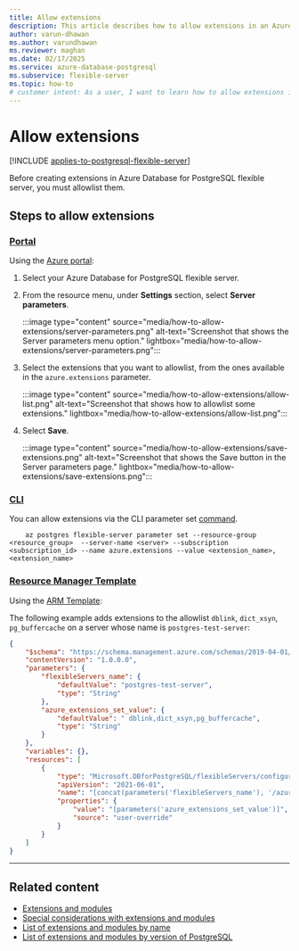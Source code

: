 ```yaml
---
title: Allow extensions
description: This article describes how to allow extensions in an Azure Database for PostgreSQL flexible server.
author: varun-dhawan
ms.author: varundhawan
ms.reviewer: maghan
ms.date: 02/17/2025
ms.service: azure-database-postgresql
ms.subservice: flexible-server
ms.topic: how-to
# customer intent: As a user, I want to learn how to allow extensions in an Azure Database for PostgreSQL flexible server.
---
```


# Allow extensions

[!INCLUDE [applies-to-postgresql-flexible-server](~/reusable-content/ce-skilling/azure/includes/postgresql/includes/applies-to-postgresql-flexible-server.md)]

Before creating extensions in Azure Database for PostgreSQL flexible server, you must allowlist them.

## Steps to allow extensions

### [Portal](#tab/allow-extensions-portal)

Using the [Azure portal](https://portal.azure.com):

1. Select your Azure Database for PostgreSQL flexible server.

2. From the resource menu, under **Settings** section, select **Server parameters**.

    :::image type="content" source="media/how-to-allow-extensions/server-parameters.png" alt-text="Screenshot that shows the Server parameters menu option." lightbox="media/how-to-allow-extensions/server-parameters.png":::

3. Select the extensions that you want to allowlist, from the ones available in the `azure.extensions` parameter.

    :::image type="content" source="media/how-to-allow-extensions/allow-list.png" alt-text="Screenshot that shows how to allowlist some extensions." lightbox="media/how-to-allow-extensions/allow-list.png":::

4. Select **Save**.

    :::image type="content" source="media/how-to-allow-extensions/save-extensions.png" alt-text="Screenshot that shows the Save button in the Server parameters page." lightbox="media/how-to-allow-extensions/save-extensions.png":::

### [CLI](#tab/allow-extensions-cli)

You can allow extensions via the CLI parameter set [command](/cli/azure/postgres/flexible-server/parameter).

```azurecli-interactive
    az postgres flexible-server parameter set --resource-group <resource_group>  --server-name <server> --subscription <subscription_id> --name azure.extensions --value <extension_name>,<extension_name>
```

### [Resource Manager Template](#tab/allow-extensions-azure-resource-manager)

Using the [ARM Template](/azure/azure-resource-manager/templates/):

The following example adds extensions to the allowlist `dblink`, `dict_xsyn`, `pg_buffercache` on a server whose name is `postgres-test-server`:

```json
{
    "$schema": "https://schema.management.azure.com/schemas/2019-04-01/deploymentTemplate.json#",
    "contentVersion": "1.0.0.0",
    "parameters": {
        "flexibleServers_name": {
            "defaultValue": "postgres-test-server",
            "type": "String"
        },
        "azure_extensions_set_value": {
            "defaultValue": " dblink,dict_xsyn,pg_buffercache",
            "type": "String"
        }
    },
    "variables": {},
    "resources": [
        {
            "type": "Microsoft.DBforPostgreSQL/flexibleServers/configurations",
            "apiVersion": "2021-06-01",
            "name": "[concat(parameters('flexibleServers_name'), '/azure.extensions')]",
            "properties": {
                "value": "[parameters('azure_extensions_set_value')]",
                "source": "user-override"
            }
        }
    ]
}
```

---

## Related content

- [Extensions and modules](concepts-extensions.md)
- [Special considerations with extensions and modules](concepts-extensions-considerations.md)
- [List of extensions and modules by name](concepts-extensions-versions.md)
- [List of extensions and modules by version of PostgreSQL](concepts-extensions-by-engine.md)
